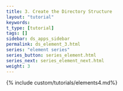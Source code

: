```yaml
---
title: 3. Create the Directory Structure
layout: "tutorial"
keywords:
t_type: [tutorial]
tags: []
sidebar: ds_apps_sidebar
permalink: ds_element_3.html
series: "element series"
series_button: series_element.html
series_next: series_element_next.html
weight: 3
---
```

{% include custom/tutorials/elements4.md%}
